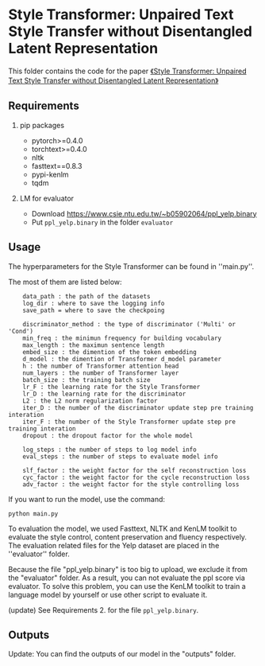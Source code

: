 # Style Transformer: Unpaired Text Style Transfer without Disentangled Latent Representation

This folder contains the code for the paper [《Style Transformer: Unpaired Text Style Transfer without Disentangled Latent Representation》](https://arxiv.org/abs/1905.05621)



## Requirements

1. pip packages
    - pytorch>=0.4.0
    - torchtext>=0.4.0
    - nltk
    - fasttext==0.8.3
    - pypi-kenlm
    - tqdm
    
2. LM for evaluator
    - Download https://www.csie.ntu.edu.tw/~b05902064/ppl_yelp.binary
    - Put `ppl_yelp.binary` in the folder `evaluator`


## Usage

The hyperparameters for the Style Transformer can be found in ''main.py''.

The most of them are listed below:

```
    data_path : the path of the datasets
    log_dir : where to save the logging info
    save_path = where to save the checkpoing
    
    discriminator_method : the type of discriminator ('Multi' or 'Cond')
    min_freq : the minimun frequency for building vocabulary
    max_length : the maximun sentence length 
    embed_size : the dimention of the token embedding
    d_model : the dimention of Transformer d_model parameter
    h : the number of Transformer attention head
    num_layers : the number of Transformer layer
    batch_size : the training batch size
    lr_F : the learning rate for the Style Transformer
    lr_D : the learning rate for the discriminator
    L2 : the L2 norm regularization factor
    iter_D : the number of the discriminator update step pre training interation
    iter_F : the number of the Style Transformer update step pre training interation
    dropout : the dropout factor for the whole model

    log_steps : the number of steps to log model info
    eval_steps : the number of steps to evaluate model info

    slf_factor : the weight factor for the self reconstruction loss
    cyc_factor : the weight factor for the cycle reconstruction loss
    adv_factor : the weight factor for the style controlling loss
```


If you want to run the model, use the command:

```shell
python main.py
```


To evaluation the model, we used Fasttext,  NLTK and KenLM toolkit to evaluate the style control, content preservation and fluency respectively. The evaluation related files for the Yelp dataset are placed in the ''evaluator'' folder. 

Because the file "ppl_yelp.binary" is too big to upload, we exclude it from the "evaluator" folder. As a result, you can not evaluate the ppl score via evaluator. To solve this problem, you can use the KenLM toolkit to train a language model by yourself or use other script to evaluate it.

(update) See Requirements 2. for the file `ppl_yelp.binary`.


## Outputs

Update: You can find the outputs of our model in the "outputs" folder.
